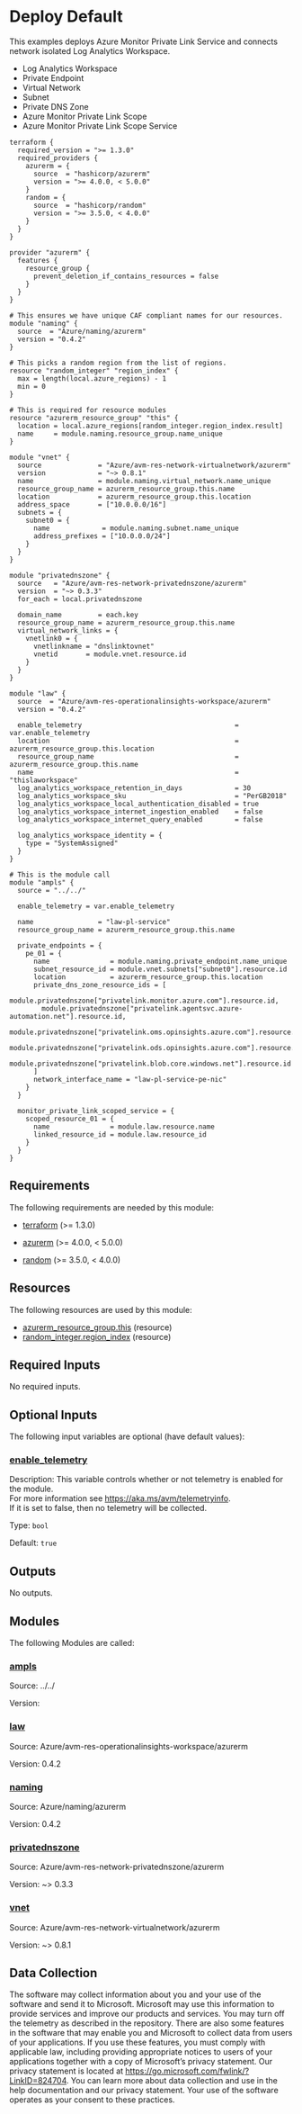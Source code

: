 <!-- BEGIN_TF_DOCS -->
# Deploy Default

This examples deploys Azure Monitor Private Link Service and connects network isolated Log Analytics Workspace.

- Log Analytics Workspace
- Private Endpoint
- Virtual Network
- Subnet
- Private DNS Zone
- Azure Monitor Private Link Scope
- Azure Monitor Private Link Scope Service

```hcl
terraform {
  required_version = ">= 1.3.0"
  required_providers {
    azurerm = {
      source  = "hashicorp/azurerm"
      version = ">= 4.0.0, < 5.0.0"
    }
    random = {
      source  = "hashicorp/random"
      version = ">= 3.5.0, < 4.0.0"
    }
  }
}

provider "azurerm" {
  features {
    resource_group {
      prevent_deletion_if_contains_resources = false
    }
  }
}

# This ensures we have unique CAF compliant names for our resources.
module "naming" {
  source  = "Azure/naming/azurerm"
  version = "0.4.2"
}

# This picks a random region from the list of regions.
resource "random_integer" "region_index" {
  max = length(local.azure_regions) - 1
  min = 0
}

# This is required for resource modules
resource "azurerm_resource_group" "this" {
  location = local.azure_regions[random_integer.region_index.result]
  name     = module.naming.resource_group.name_unique
}

module "vnet" {
  source              = "Azure/avm-res-network-virtualnetwork/azurerm"
  version             = "~> 0.8.1"
  name                = module.naming.virtual_network.name_unique
  resource_group_name = azurerm_resource_group.this.name
  location            = azurerm_resource_group.this.location
  address_space       = ["10.0.0.0/16"]
  subnets = {
    subnet0 = {
      name             = module.naming.subnet.name_unique
      address_prefixes = ["10.0.0.0/24"]
    }
  }
}

module "privatednszone" {
  source   = "Azure/avm-res-network-privatednszone/azurerm"
  version  = "~> 0.3.3"
  for_each = local.privatednszone

  domain_name         = each.key
  resource_group_name = azurerm_resource_group.this.name
  virtual_network_links = {
    vnetlink0 = {
      vnetlinkname = "dnslinktovnet"
      vnetid       = module.vnet.resource.id
    }
  }
}

module "law" {
  source  = "Azure/avm-res-operationalinsights-workspace/azurerm"
  version = "0.4.2"

  enable_telemetry                                      = var.enable_telemetry
  location                                              = azurerm_resource_group.this.location
  resource_group_name                                   = azurerm_resource_group.this.name
  name                                                  = "thislaworkspace"
  log_analytics_workspace_retention_in_days             = 30
  log_analytics_workspace_sku                           = "PerGB2018"
  log_analytics_workspace_local_authentication_disabled = true
  log_analytics_workspace_internet_ingestion_enabled    = false
  log_analytics_workspace_internet_query_enabled        = false

  log_analytics_workspace_identity = {
    type = "SystemAssigned"
  }
}

# This is the module call
module "ampls" {
  source = "../../"

  enable_telemetry = var.enable_telemetry

  name                = "law-pl-service"
  resource_group_name = azurerm_resource_group.this.name

  private_endpoints = {
    pe_01 = {
      name               = module.naming.private_endpoint.name_unique
      subnet_resource_id = module.vnet.subnets["subnet0"].resource.id
      location           = azurerm_resource_group.this.location
      private_dns_zone_resource_ids = [
        module.privatednszone["privatelink.monitor.azure.com"].resource.id,
        module.privatednszone["privatelink.agentsvc.azure-automation.net"].resource.id,
        module.privatednszone["privatelink.oms.opinsights.azure.com"].resource.id,
        module.privatednszone["privatelink.ods.opinsights.azure.com"].resource.id,
        module.privatednszone["privatelink.blob.core.windows.net"].resource.id
      ]
      network_interface_name = "law-pl-service-pe-nic"
    }
  }

  monitor_private_link_scoped_service = {
    scoped_resource_01 = {
      name               = module.law.resource.name
      linked_resource_id = module.law.resource_id
    }
  }
}
```

<!-- markdownlint-disable MD033 -->
## Requirements

The following requirements are needed by this module:

- <a name="requirement_terraform"></a> [terraform](#requirement\_terraform) (>= 1.3.0)

- <a name="requirement_azurerm"></a> [azurerm](#requirement\_azurerm) (>= 4.0.0, < 5.0.0)

- <a name="requirement_random"></a> [random](#requirement\_random) (>= 3.5.0, < 4.0.0)

## Resources

The following resources are used by this module:

- [azurerm_resource_group.this](https://registry.terraform.io/providers/hashicorp/azurerm/latest/docs/resources/resource_group) (resource)
- [random_integer.region_index](https://registry.terraform.io/providers/hashicorp/random/latest/docs/resources/integer) (resource)

<!-- markdownlint-disable MD013 -->
## Required Inputs

No required inputs.

## Optional Inputs

The following input variables are optional (have default values):

### <a name="input_enable_telemetry"></a> [enable\_telemetry](#input\_enable\_telemetry)

Description: This variable controls whether or not telemetry is enabled for the module.  
For more information see https://aka.ms/avm/telemetryinfo.  
If it is set to false, then no telemetry will be collected.

Type: `bool`

Default: `true`

## Outputs

No outputs.

## Modules

The following Modules are called:

### <a name="module_ampls"></a> [ampls](#module\_ampls)

Source: ../../

Version:

### <a name="module_law"></a> [law](#module\_law)

Source: Azure/avm-res-operationalinsights-workspace/azurerm

Version: 0.4.2

### <a name="module_naming"></a> [naming](#module\_naming)

Source: Azure/naming/azurerm

Version: 0.4.2

### <a name="module_privatednszone"></a> [privatednszone](#module\_privatednszone)

Source: Azure/avm-res-network-privatednszone/azurerm

Version: ~> 0.3.3

### <a name="module_vnet"></a> [vnet](#module\_vnet)

Source: Azure/avm-res-network-virtualnetwork/azurerm

Version: ~> 0.8.1

<!-- markdownlint-disable-next-line MD041 -->
## Data Collection

The software may collect information about you and your use of the software and send it to Microsoft. Microsoft may use this information to provide services and improve our products and services. You may turn off the telemetry as described in the repository. There are also some features in the software that may enable you and Microsoft to collect data from users of your applications. If you use these features, you must comply with applicable law, including providing appropriate notices to users of your applications together with a copy of Microsoft’s privacy statement. Our privacy statement is located at <https://go.microsoft.com/fwlink/?LinkID=824704>. You can learn more about data collection and use in the help documentation and our privacy statement. Your use of the software operates as your consent to these practices.
<!-- END_TF_DOCS -->